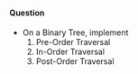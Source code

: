 #### Question

- On a Binary Tree, implement
  1. Pre-Order Traversal
  1. In-Order Traversal
  1. Post-Order Traversal
